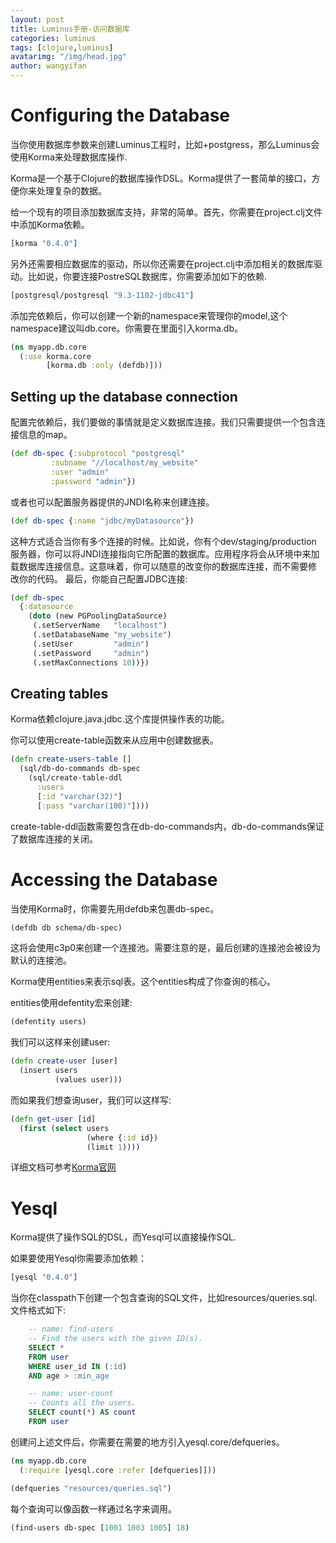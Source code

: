 ```yaml
---
layout: post
title: Luminus手册-访问数据库
categories: luminus
tags: [clojure,luminus]
avatarimg: "/img/head.jpg"
author: wangyifan
---
```


Configuring the Database
========================

当你使用数据库参数来创建Luminus工程时，比如+postgress，那么Luminus会使用Korma来处理数据库操作.

Korma是一个基于Clojure的数据库操作DSL。Korma提供了一套简单的接口，方便你来处理复杂的数据。

给一个现有的项目添加数据库支持，非常的简单。首先，你需要在project.clj文件中添加Korma依赖。

```clojure
[korma "0.4.0"]
```

另外还需要相应数据库的驱动，所以你还需要在project.clj中添加相关的数据库驱动。比如说，你要连接PostreSQL数据库，你需要添加如下的依赖.

```clojure
[postgresql/postgresql "9.3-1102-jdbc41"]
```

添加完依赖后，你可以创建一个新的namespace来管理你的model,这个namespace建议叫db.core。你需要在里面引入korma.db。

```clojure
(ns myapp.db.core
  (:use korma.core
        [korma.db :only (defdb)]))
```

Setting up the database connection
----------------------------------

配置完依赖后，我们要做的事情就是定义数据库连接。我们只需要提供一个包含连接信息的map。

```clojure
(def db-spec {:subprotocol "postgresql"
         :subname "//localhost/my_website"
         :user "admin"
         :password "admin"})
```

或者也可以配置服务器提供的JNDI名称来创建连接。

```clojure
(def db-spec {:name "jdbc/myDatasource"})
```

<!-- more -->

这种方式适合当你有多个连接的时候。比如说，你有个dev/staging/production
服务器，你可以将JNDI连接指向它所配置的数据库。应用程序将会从环境中来加
载数据库连接信息。这意味着，你可以随意的改变你的数据库连接，而不需要修
改你的代码。 最后，你能自己配置JDBC连接:

```clojure
(def db-spec
  {:datasource
    (doto (new PGPoolingDataSource)
     (.setServerName   "localhost")
     (.setDatabaseName "my_website")
     (.setUser         "admin")
     (.setPassword     "admin")
     (.setMaxConnections 10))})
```

Creating tables
---------------

Korma依赖clojure.java.jdbc.这个库提供操作表的功能。

你可以使用create-table函数来从应用中创建数据表。

```clojure
(defn create-users-table []
  (sql/db-do-commands db-spec
    (sql/create-table-ddl
      :users
      [:id "varchar(32)"]
      [:pass "varchar(100)"])))
```

create-table-ddl函数需要包含在db-do-commands内，db-do-commands保证了数据库连接的关闭。

Accessing the Database
======================

当使用Korma时，你需要先用defdb来包裹db-spec。

```clojure
(defdb db schema/db-spec)
```

这将会使用c3p0来创建一个连接池。需要注意的是，最后创建的连接池会被设为默认的连接池。

Korma使用entities来表示sql表。这个entities构成了你查询的核心。

entities使用defentity宏来创建:

```clojure
(defentity users)
```

我们可以这样来创建user:

```clojure
(defn create-user [user]
  (insert users
          (values user)))
```

而如果我们想查询user，我们可以这样写:

```clojure
(defn get-user [id]
  (first (select users
                 (where {:id id})
                 (limit 1))))
```

详细文档可参考[Korma官网](http://sqlkorma.com/docs)

# Yesql

Korma提供了操作SQL的DSL，而Yesql可以直接操作SQL.

如果要使用Yesql你需要添加依赖：

```clojure
[yesql "0.4.0"]
```

当你在classpath下创建一个包含查询的SQL文件，比如resources/queries.sql.文件格式如下:

```sql
    -- name: find-users
    -- Find the users with the given ID(s).
    SELECT *
    FROM user
    WHERE user_id IN (:id)
    AND age > :min_age

    -- name: user-count
    -- Counts all the users.
    SELECT count(*) AS count
    FROM user
```

创建问上述文件后，你需要在需要的地方引入yesql.core/defqueries。

```clojure
(ns myapp.db.core
  (:require [yesql.core :refer [defqueries]]))

(defqueries "resources/queries.sql")
```

每个查询可以像函数一样通过名字来调用。

```clojure
(find-users db-spec [1001 1003 1005] 18)
```
